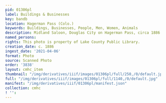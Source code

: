 ```yaml
---
pid: 01306pl
label: Buildings & Businesses
key: bandb
location: Hagerman Pass (Colo.)
keywords: Buildings, Businesses, People, Men, Women, Animals
description: Midland Saloon, Douglas City on Hagerman Pass, circa 1886
named_persons: 
rights: This photo is property of Lake County Public Library.
creation_date: c. 1886
ingest_date: '2021-04-06'
format: Photo
source: Scanned Photo
order: '3838'
layout: cmhc_item
thumbnail: "/img/derivatives/iiif/images/01306pl/full/250,/0/default.jpg"
full: "/img/derivatives/iiif/images/01306pl/full/1140,/0/default.jpg"
manifest: "/img/derivatives/iiif/01306pl/manifest.json"
collection: cmhc
! '': 
---
```

